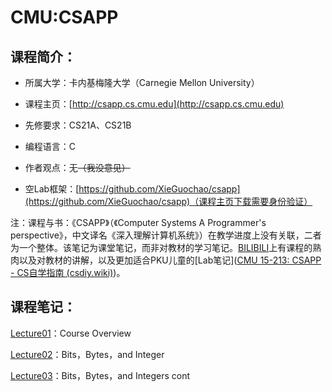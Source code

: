 # CMU:CSAPP

## 课程简介：

- 所属大学：卡内基梅隆大学（Carnegie Mellon University）

- 课程主页：[http://csapp.cs.cmu.edu](http://csapp.cs.cmu.edu)

- 先修要求：CS21A、CS21B

- 编程语言：C

- 作者观点：无~~（我没意见）~~

- 空Lab框架：[https://github.com/XieGuochao/csapp](https://github.com/XieGuochao/csapp)（课程主页下载需要身份验证）

注：课程与书：《CSAPP》（《Computer Systems A Programmer's perspective》，中文译名《深入理解计算机系统》）在教学进度上没有关联，二者为一个整体。该笔记为课堂笔记，而非对教材的学习笔记。[BILIBILI](https://www.bilibili.com/video/BV1iW411d7hd/?p=2&share_source=copy_web&vd_source=f4da441f4dc2fb1600644536b010676a)上有课程的熟肉以及对教材的讲解，以及更加适合PKU儿童的[Lab笔记]([CMU 15-213: CSAPP - CS自学指南 (csdiy.wiki)](https://csdiy.wiki/%E8%AE%A1%E7%AE%97%E6%9C%BA%E7%B3%BB%E7%BB%9F%E5%9F%BA%E7%A1%80/CSAPP/#_1))。

## 课程笔记：

[Lecture01](https://lh314-pku.github.io/notes/CMU_CSAPP/Lecture01)：Course Overview

[Lecture02](https://lh314-pku.github.io/notes/CMU_CSAPP/Lecture02)：Bits，Bytes，and Integer

[Lecture03](https://lh314-pku.github.io/notes/CMU_CSAPP/Lecture03)：Bits，Bytes，and Integers cont
